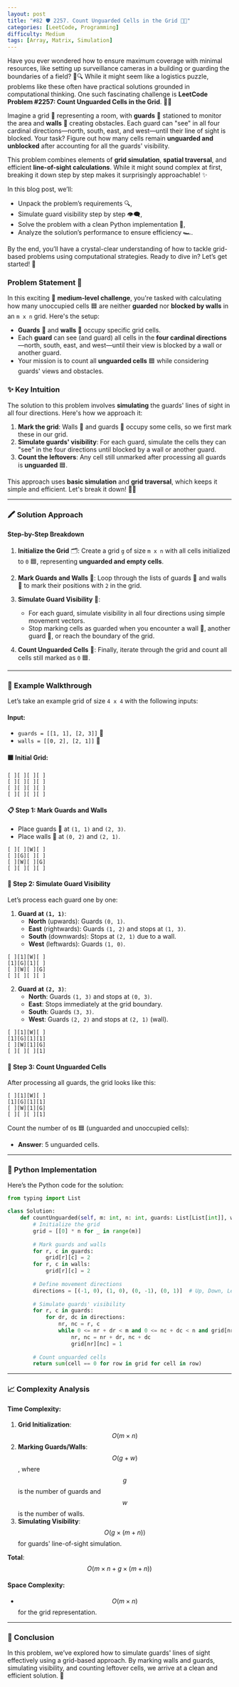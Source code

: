 ```yaml
---
layout: post  
title: "#82 🛡️ 2257. Count Unguarded Cells in the Grid 🧠🚀"  
categories: [LeetCode, Programming]
difficulty: Medium
tags: [Array, Matrix, Simulation]
---
```


Have you ever wondered how to ensure maximum coverage with minimal resources, like setting up surveillance cameras in a building or guarding the boundaries of a field? 🏢🔍 While it might seem like a logistics puzzle, problems like these often have practical solutions grounded in computational thinking. One such fascinating challenge is **LeetCode Problem #2257: Count Unguarded Cells in the Grid**. 🧩👀

Imagine a grid 📏 representing a room, with **guards** 👮 stationed to monitor the area and **walls** 🧱 creating obstacles. Each guard can "see" in all four cardinal directions—north, south, east, and west—until their line of sight is blocked. Your task? Figure out how many cells remain **unguarded and unblocked** after accounting for all the guards' visibility. 

This problem combines elements of **grid simulation**, **spatial traversal**, and efficient **line-of-sight calculations**. While it might sound complex at first, breaking it down step by step makes it surprisingly approachable! ✨ 

In this blog post, we’ll:
- Unpack the problem’s requirements 🔍,
- Simulate guard visibility step by step 👁️‍🗨️,
- Solve the problem with a clean Python implementation 🐍,
- Analyze the solution’s performance to ensure efficiency 🏎️.

By the end, you’ll have a crystal-clear understanding of how to tackle grid-based problems using computational strategies. Ready to dive in? Let’s get started! 🚀

### Problem Statement 🚀

In this exciting 🧩 **medium-level challenge**, you're tasked with calculating how many unoccupied cells 🟦 are neither **guarded** nor **blocked by walls** in an `m x n` grid. Here's the setup:

- **Guards** 👮 and **walls** 🧱 occupy specific grid cells.
- Each **guard** can see (and guard) all cells in the **four cardinal directions**—north, south, east, and west—until their view is blocked by a wall or another guard.
- Your mission is to count all **unguarded cells** 🟦 while considering guards' views and obstacles.

### ✨ Key Intuition
The solution to this problem involves **simulating** the guards' lines of sight in all four directions. Here's how we approach it:

1. **Mark the grid**: Walls 🧱 and guards 👮 occupy some cells, so we first mark these in our grid.
2. **Simulate guards' visibility**: For each guard, simulate the cells they can "see" in the four directions until blocked by a wall or another guard.
3. **Count the leftovers**: Any cell still unmarked after processing all guards is **unguarded** 🟦.

This approach uses **basic simulation** and **grid traversal**, which keeps it simple and efficient. Let's break it down! 🧑‍💻

---

### 🖍️ Solution Approach

#### Step-by-Step Breakdown
1. **Initialize the Grid** 🗂️: Create a grid `g` of size `m x n` with all cells initialized to `0` 🟦, representing **unguarded and empty cells**.

2. **Mark Guards and Walls** 🚧: Loop through the lists of guards 👮 and walls 🧱 to mark their positions with `2` in the grid.

3. **Simulate Guard Visibility** 👀:
   - For each guard, simulate visibility in all four directions using simple movement vectors.
   - Stop marking cells as guarded when you encounter a wall 🧱, another guard 👮, or reach the boundary of the grid.

4. **Count Unguarded Cells** 🔢: Finally, iterate through the grid and count all cells still marked as `0` 🟦.

---

### 🌟 Example Walkthrough

Let’s take an example grid of size `4 x 4` with the following inputs:

#### Input:
- `guards = [[1, 1], [2, 3]]` 👮
- `walls = [[0, 2], [2, 1]]` 🧱

#### 🟦 Initial Grid:
```
[ ][ ][ ][ ]
[ ][ ][ ][ ]
[ ][ ][ ][ ]
[ ][ ][ ][ ]
```

#### 📋 Step 1: Mark Guards and Walls
- Place guards 👮 at `(1, 1)` and `(2, 3)`.
- Place walls 🧱 at `(0, 2)` and `(2, 1)`.

```
[ ][ ][W][ ]
[ ][G][ ][ ]
[ ][W][ ][G]
[ ][ ][ ][ ]
```

#### 👀 Step 2: Simulate Guard Visibility
Let’s process each guard one by one:

1. **Guard at `(1, 1)`**:
   - **North** (upwards): Guards `(0, 1)`.
   - **East** (rightwards): Guards `(1, 2)` and stops at `(1, 3)`.
   - **South** (downwards): Stops at `(2, 1)` due to a wall.
   - **West** (leftwards): Guards `(1, 0)`.

```
[ ][1][W][ ]
[1][G][1][ ]
[ ][W][ ][G]
[ ][ ][ ][ ]
```

2. **Guard at `(2, 3)`**:
   - **North**: Guards `(1, 3)` and stops at `(0, 3)`.
   - **East**: Stops immediately at the grid boundary.
   - **South**: Guards `(3, 3)`.
   - **West**: Guards `(2, 2)` and stops at `(2, 1)` (wall).

```
[ ][1][W][ ]
[1][G][1][1]
[ ][W][1][G]
[ ][ ][ ][1]
```

#### 🔢 Step 3: Count Unguarded Cells
After processing all guards, the grid looks like this:

```
[ ][1][W][ ]
[1][G][1][1]
[ ][W][1][G]
[ ][ ][ ][1]
```

Count the number of `0`s 🟦 (unguarded and unoccupied cells):
- **Answer**: 5 unguarded cells.

---

### 🐍 Python Implementation

Here’s the Python code for the solution:

```python
from typing import List

class Solution:
    def countUnguarded(self, m: int, n: int, guards: List[List[int]], walls: List[List[int]]) -> int:
        # Initialize the grid
        grid = [[0] * n for _ in range(m)]
        
        # Mark guards and walls
        for r, c in guards:
            grid[r][c] = 2
        for r, c in walls:
            grid[r][c] = 2
        
        # Define movement directions
        directions = [(-1, 0), (1, 0), (0, -1), (0, 1)]  # Up, Down, Left, Right
        
        # Simulate guards' visibility
        for r, c in guards:
            for dr, dc in directions:
                nr, nc = r, c
                while 0 <= nr + dr < m and 0 <= nc + dc < n and grid[nr + dr][nc + dc] == 0:
                    nr, nc = nr + dr, nc + dc
                    grid[nr][nc] = 1
        
        # Count unguarded cells
        return sum(cell == 0 for row in grid for cell in row)
```

---

### 📈 Complexity Analysis

#### **Time Complexity**:
1. **Grid Initialization**: $$O(m \times n)$$
2. **Marking Guards/Walls**: $$O(g + w)$$, where $$g$$ is the number of guards and $$w$$ is the number of walls.
3. **Simulating Visibility**: $$O(g \times (m + n))$$ for guards' line-of-sight simulation.

**Total**: $$O(m \times n + g \times (m + n))$$

#### **Space Complexity**:
- $$O(m \times n)$$ for the grid representation.

---

### 🏁 Conclusion

In this problem, we’ve explored how to simulate guards' lines of sight effectively using a grid-based approach. By marking walls and guards, simulating visibility, and counting leftover cells, we arrive at a clean and efficient solution. 🚀
